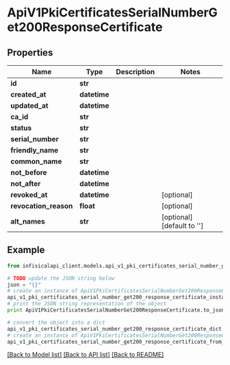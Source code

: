 # ApiV1PkiCertificatesSerialNumberGet200ResponseCertificate


## Properties
Name | Type | Description | Notes
------------ | ------------- | ------------- | -------------
**id** | **str** |  | 
**created_at** | **datetime** |  | 
**updated_at** | **datetime** |  | 
**ca_id** | **str** |  | 
**status** | **str** |  | 
**serial_number** | **str** |  | 
**friendly_name** | **str** |  | 
**common_name** | **str** |  | 
**not_before** | **datetime** |  | 
**not_after** | **datetime** |  | 
**revoked_at** | **datetime** |  | [optional] 
**revocation_reason** | **float** |  | [optional] 
**alt_names** | **str** |  | [optional] [default to '']

## Example

```python
from infisicalapi_client.models.api_v1_pki_certificates_serial_number_get200_response_certificate import ApiV1PkiCertificatesSerialNumberGet200ResponseCertificate

# TODO update the JSON string below
json = "{}"
# create an instance of ApiV1PkiCertificatesSerialNumberGet200ResponseCertificate from a JSON string
api_v1_pki_certificates_serial_number_get200_response_certificate_instance = ApiV1PkiCertificatesSerialNumberGet200ResponseCertificate.from_json(json)
# print the JSON string representation of the object
print ApiV1PkiCertificatesSerialNumberGet200ResponseCertificate.to_json()

# convert the object into a dict
api_v1_pki_certificates_serial_number_get200_response_certificate_dict = api_v1_pki_certificates_serial_number_get200_response_certificate_instance.to_dict()
# create an instance of ApiV1PkiCertificatesSerialNumberGet200ResponseCertificate from a dict
api_v1_pki_certificates_serial_number_get200_response_certificate_from_dict = ApiV1PkiCertificatesSerialNumberGet200ResponseCertificate.from_dict(api_v1_pki_certificates_serial_number_get200_response_certificate_dict)
```
[[Back to Model list]](../README.md#documentation-for-models) [[Back to API list]](../README.md#documentation-for-api-endpoints) [[Back to README]](../README.md)



